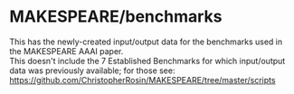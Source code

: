 # MAKESPEARE/benchmarks

This has the newly-created input/output data for the benchmarks used in the MAKESPEARE AAAI paper.  
This doesn't include the 7 Established Benchmarks for which input/output data was previously available; for those see:
<https://github.com/ChristopherRosin/MAKESPEARE/tree/master/scripts>






